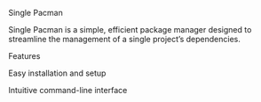 Single Pacman

Single Pacman is a simple, efficient package manager designed to streamline the management of a single project’s dependencies.

Features

Easy installation and setup

Intuitive command-line interface
